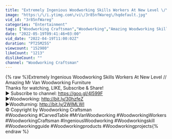 ```yaml
---
title: "Extremely Ingenious Woodworking Skills Workers At New Level \/\/ Amazing Mr Van Woodworking Furniture"
image: "https:\/\/i.ytimg.com\/vi\/3r85nfWareg\/hqdefault.jpg"
vid_id: "3r85nfWareg"
categories: "Entertainment"
tags: ["Woodworking Craftsman","Woodworking","Amazing Woodworking Skills"]
date: "2022-05-19T09:41:46+03:00"
vid_date: "2022-04-19T11:00:02Z"
duration: "PT25M25S"
viewcount: "152980"
likeCount: "1213"
dislikeCount: ""
channel: "Woodworking Craftsman"
---
```

{% raw %}Extremely Ingenious Woodworking Skills Workers At New Level // Amazing Mr Van Woodworking Furniture<br />Thanks for watching, LIKE, Subscribe &amp; Share!<br />► Subscribe to channel: <a rel="nofollow" target="blank" href="https://goo.gl/4l599F">https://goo.gl/4l599F</a><br />►Woodworking: <a rel="nofollow" target="blank" href="http://bit.ly/30hzfeZ">http://bit.ly/30hzfeZ</a><br />►Woodturning: <a rel="nofollow" target="blank" href="http://bit.ly/2WIMLWI">http://bit.ly/2WIMLWI</a><br />© Copyright by Woodworking Craftsman<br />#Woodworking #CarvedTable #MrVanWoodworking #WoodworkingWorkers #WoodworkingCraftsman #IngeniousWoodworking #Woodworkingskill #Woodworkingguide #Woodworkingproducts #Woodworkingprojects{% endraw %}
